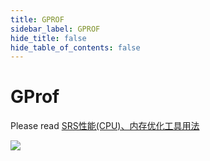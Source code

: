 ```yaml
---
title: GPROF
sidebar_label: GPROF
hide_title: false
hide_table_of_contents: false
---
```


# GProf

Please read [SRS性能(CPU)、内存优化工具用法](https://www.jianshu.com/p/6d4a89359352)

![](https://ossrs.net/gif/v1/sls.gif?site=ossrs.io&path=/lts/doc-en-4/doc/gprof)


